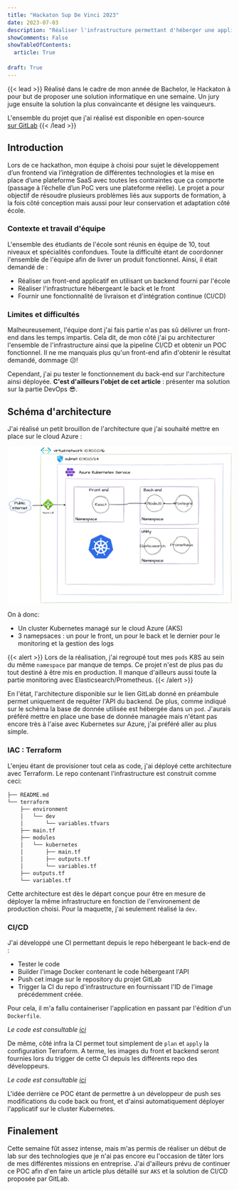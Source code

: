 ```yaml
---
title: "Hackaton Sup De Vinci 2023"
date: 2023-07-03
description: "Réaliser l'infrastructure permettant d'héberger une application web (front end/backend)"
showComments: False
showTableOfContents:
  article: True

draft: True
---
```

{{< lead >}}
Réalisé dans le cadre de mon année de Bachelor, le Hackaton à pour but de proposer une solution informatique en une 
semaine. Un jury juge ensuite la solution la plus convaincante et désigne les vainqueurs.

L'ensemble du projet que j'ai réalisé est disponible en open-source  
[sur GitLab](https://gitlab.com/sdv-open-course-factory)
{{< /lead >}}


## Introduction

Lors de ce hackathon, mon équipe à choisi pour sujet le développement d’un frontend via l’intégration de différentes technologies et la mise en 
place d’une plateforme SaaS avec toutes les contraintes que ça comporte (passage à l’échelle d’un PoC vers 
une plateforme réelle). Le projet a pour objectif de résoudre plusieurs problèmes liés aux supports de formation, à la 
fois côté conception mais aussi pour leur conservation et adaptation côté école.

### Contexte et travail d'équipe

L'ensemble des étudiants de l'école sont réunis en équipe de 10, tout niveaux et spécialités confondues. Toute la 
difficulté étant de coordonner l'ensemble de l'équipe afin de livrer un produit fonctionnel. Ainsi, il était demandé
de : 

- Réaliser un front-end applicatif en utilisant un backend fourni par l'école
- Réaliser l'infrastructure hébergeant le back et le front
- Fournir une fonctionnalité de livraison et d'intégration continue (CI/CD) 

### Limites et difficultés

Malheureusement, l'équipe dont j'ai fais partie n'as pas sû délivrer un front-end dans les temps impartis. Cela dit,
de mon côté j'ai pu architecturer l'ensemble de l'infrastructure ainsi que la pipeline CI/CD et obtenir un POC 
fonctionnel. Il ne me manquais plus qu'un front-end afin d'obtenir le résultat demandé, dommage :disappointed_relieved:!

Cependant, j'ai pu tester le fonctionnement du back-end sur l'architecture ainsi déployée. **C'est d'ailleurs l'objet de
cet article** : présenter ma solution sur la partie DevOps :sunglasses:. 

## Schéma d'architecture

J'ai réalisé un petit brouillon de l'architecture que j'ai souhaité mettre en place sur le cloud Azure : 

![Scheme](imgs/aks.drawio.png)

On à donc:

- Un cluster Kubernetes managé sur le cloud Azure (AKS)
- 3 namepsaces : un pour le front, un pour le back et le dernier pour le monitoring et la gestion des logs

{{< alert >}}
Lors de la réalisation, j'ai regroupé tout mes `pods` K8S au sein du même `namespace` par manque de temps. Ce projet
n'est de plus pas du tout destiné à être mis en production. Il manque d'ailleurs aussi toute la partie 
monitoring avec Elasticsearch/Prometheus.
{{< /alert >}}

En l'état, l'architecture disponible sur le lien GitLab donné en préambule permet uniquement de requêter l'API du
backend. De plus, comme indiqué sur le schéma la base de donnée utilisée est hébergée dans un `pod`. J'aurais préféré
mettre en place une base de donnée managée mais n'étant pas encore très à l'aise avec Kubernetes sur Azure, j'ai préféré
aller au plus simple.

### IAC : Terraform

L'enjeu étant de provisioner tout cela as code, j'ai déployé cette architecture avec Terraform. Le repo contenant
l'infrastructure est construit comme ceci:

```
├── README.md
└── terraform
    ├── environment
    │   └── dev
    │       └── variables.tfvars
    ├── main.tf
    ├── modules
    │   └── kubernetes
    │       ├── main.tf
    │       ├── outputs.tf
    │       └── variables.tf
    ├── outputs.tf
    └── variables.tf
```

Cette architecture est dès le départ conçue pour être en mesure de déployer la même infrastructure en fonction de
l'environement de production choisi. Pour la maquette, j'ai seulement réalisé la `dev`.

### CI/CD

J'ai développé une CI permettant depuis le repo hébergeant le back-end de :

- Tester le code
- Builder l'image Docker contenant le code hébergeant l'API
- Push cet image sur le repository du projet GitLab
- Trigger la CI du repo d'infrastructure en fournissant l'ID de l'image précédemment créée.

Pour cela, il m'a fallu containeriser l'application en passant par l'édition d'un `Dockerfile`.

*Le code est consultable [ici](https://gitlab.com/sdv-open-course-factory/ocf-core/-/blob/develop/.gitlab-ci.yml)*

De même, côté infra la CI permet tout simplement de `plan` et `apply` la configuration Terraform. A terme, les images
du front et backend seront fournies lors du trigger de cette CI depuis les différents repo des développeurs.

*Le code est consultable [ici](https://gitlab.com/sdv-open-course-factory/ocf-core-infra/-/blob/main/.gitlab-ci.yml)*

L'idée derrière ce POC étant de permettre à un développeur de push ses modifications du code back ou front, et d'ainsi
automatiquement déployer l'applicatif sur le cluster Kubernetes.

## Finalement

Cette semaine fût assez intense, mais m'as permis de réaliser un début de lab sur des technologies que je n'ai pas encore
eu l'occasion de tâter lors de mes différentes missions en entreprise. J'ai d'ailleurs prévu de continuer ce POC afin
d'en faire un article plus détaillé sur `AKS` et la solution de CI/CD proposée par GitLab.








